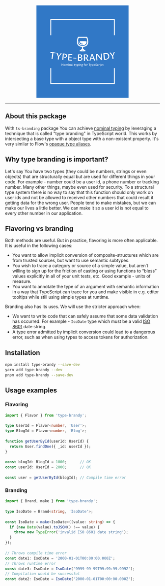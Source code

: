 <p align="center">
  <img src="logo.svg" with="300" height="300" alt="type-brandy" />
</p>
<hr>

## About this package
With `ts-branding` package You can achieve [nominal typing](https://basarat.gitbook.io/typescript/main-1/nominaltyping) by leveraging a technique that is called "type branding" in TypeScript world. This works by intersecting a base type with a object type with a non-existent property. It's very similar to Flow's [opaque type aliases](https://flow.org/en/docs/types/opaque-types/).
## Why type branding is important?
Let's say You have two types (they could be numbers, strings or even objects) that are structurally equal but are used for different things in your code. For example - number could be a user id, a phone number or tracking number. Many other things, maybe even used for security. To a structural type system there is no way to say that this function should only work on user ids and not be allowed to received other numbers that could result it getting data for the wrong user. People tend to make mistakes, but we can make our lives a little better. We can make it so a user id is not equal to every other number in our application.
## Flavoring vs branding
Both methods are useful. But in practice, flavoring is more often applicable. It is useful in the following cases:
* You want to allow implicit conversion of composite-structures which are from trusted sources, but want to use semantic subtypes.
* You wish to trace a category or source of a simple value, but aren’t willing to sign up for the friction of casting or using functions to “bless” values explicitly in all of your unit tests, etc. Good example - units of measure.
* You want to annotate the type of an argument with semantic information in a way that TypeScript can trace for you and make visible in e.g. editor tooltips while still using simple types at runtime.

Branding also has its uses. We will use the stricter approach when:
* We want to write code that can safely assume that some data validation has occurred. For example - `IsoDate` type which must be a valid [ISO 8601](https://en.wikipedia.org/wiki/ISO_8601) date string.
* A type error admitted by implicit conversion could lead to a dangerous error, such as when using types to access tokens for authorization.
## Installation
```bash
npm install type-brandy --save-dev
yarn add type-brandy --dev
pnpm add type-brandy --save-dev
```
## Usage examples
### Flavoring
```ts
import { Flavor } from 'type-brandy';

type UserId = Flavor<number, 'User'>;
type BlogId = Flavor<number, 'Blog'>;

function getUserById(userId: UserId) {
  return User.findOne({ _id: userId });
}

const blogId: BlogId = 1000;      // OK
const userId: UserId = 2000;      // OK

const user = getUserById(blogId); // Compile time error
```
### Branding
```ts
import { Brand, make } from 'type-brandy';

type IsoDate = Brand<string, 'IsoDate'>;

const IsoDate = make<IsoDate>((value: string) => {
  if (new Date(value).toJSON() !== value) {
    throw new TypeError('invalid ISO 8601 date string');
  }
});

// Throws compile time error
const date1: IsoDate = '2000-01-01T00:00:00.000Z';
// Throws runtime error
const date3: IsoDate = IsoDate('9999-99-99T99:99:99.999Z');
// Compilation would be successful
const date2: IsoDate = IsoDate('2000-01-01T00:00:00.000Z');
```
